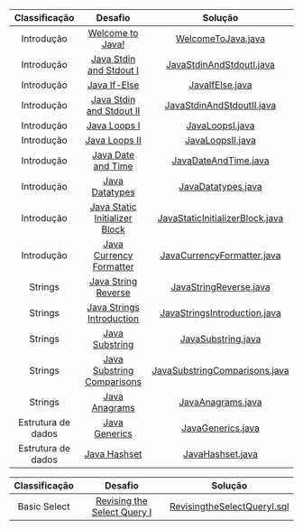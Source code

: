 |          Classificação          |                                                         Desafio                                                       		 		|                                                                                                Solução                                                                                                                               				 		
|:---------------------------:|:---------------------------------------------------------------------------------------------------------------------------------------:|:-------------------------------------------------------------------------------------------------------------------------------------------------------------------------------------------------------------------------------------------------------------:|
|        Introdução   	  | [Welcome to Java!](https://www.hackerrank.com/challenges/welcome-to-java)                                               		 		| [WelcomeToJava.java](https://github.com/Jyeverson/HackerRank/blob/main/Solutions/Java/WelcomeToJava.java)                     				 		|															   |
|        Introdução         | [Java Stdin and Stdout I](https://www.hackerrank.com/challenges/java-stdin-and-stdout-1)                                		 		| [JavaStdinAndStdoutI.java](https://github.com/Jyeverson/HackerRank/blob/main/Solutions/Java/JavaStdinAndStdoutI.java)           			 		| 														       |
|        Introdução         | [Java If-Else](https://www.hackerrank.com/challenges/java-if-else)                                                      		 		| [JavaIfElse.java](https://github.com/Jyeverson/HackerRank/blob/main/Solutions/Java/JavaIfElse.java)				         				 		    | 														       |
|        Introdução         | [Java Stdin and Stdout II](https://www.hackerrank.com/challenges/java-stdin-stdout)                                     		 		| [JavaStdinAndStdoutII.java](https://github.com/Jyeverson/HackerRank/blob/main/Solutions/Java/JavaStdinAndStdoutII.java)       				 		| 														       |
|        Introdução         | [Java Loops I](https://www.hackerrank.com/challenges/java-loops-i)                                                      		 		| [JavaLoopsI.java](https://github.com/Jyeverson/HackerRank/blob/main/Solutions/Java/JavaLoopsI.java)                           				 		| 	 													       |
|        Introdução         | [Java Loops II](https://www.hackerrank.com/challenges/java-loops)                                                       		 		| [JavaLoopsII.java](https://github.com/Jyeverson/HackerRank/blob/main/Solutions/Java/JavaLoopsII.java)                         				 		|       											           |
|        Introdução         | [Java Date and Time](https://www.hackerrank.com/challenges/java-date-and-time)                                                       		 		| [JavaDateAndTime.java](https://github.com/Jyeverson/HackerRank/blob/main/Solutions/Java/JavaDateAndTime.java)                         				 		|       											           |
|        Introdução         | [Java Datatypes](https://www.hackerrank.com/challenges/java-datatypes)                                                       		 		| [JavaDatatypes.java](https://github.com/Jyeverson/HackerRank/blob/main/Solutions/Java/JavaDatatypes.java)                         				 		|       											           |
|        Introdução         | [Java Static Initializer Block](https://www.hackerrank.com/challenges/java-static-initializer-block)                                                       		 		| [JavaStaticInitializerBlock.java](https://github.com/Jyeverson/HackerRank/blob/main/Solutions/Java/JavaStaticInitializerBlock.java)                         				 		|       											           |
|        Introdução         | [Java Currency Formatter](https://www.hackerrank.com/challenges/java-currency-formatter)                                                       		 		| [JavaCurrencyFormatter.java](https://github.com/Jyeverson/HackerRank/blob/main/Solutions/Java/JavaCurrencyFormatter.java)                         				 		|       											           |
|        Strings         | [Java String Reverse](https://www.hackerrank.com/challenges/java-string-reverse)                                                       		 		| [JavaStringReverse.java](https://github.com/Jyeverson/HackerRank/blob/main/Solutions/Java/JavaStringReverse.java)                         				 		|       											           |
|        Strings         | [Java Strings Introduction](https://www.hackerrank.com/challenges/java-strings-introduction)                                                       		 		| [JavaStringsIntroduction.java](https://github.com/Jyeverson/HackerRank/blob/main/Solutions/Java/JavaStringsIntroduction.java)                         				 		|       											           |
|        Strings         | [Java Substring](https://www.hackerrank.com/challenges/java-substring)                                                       		 		| [JavaSubstring.java](https://github.com/Jyeverson/HackerRank/blob/main/Solutions/Java/JavaSubstring.java)                         				 		|       											           |
|        Strings         | [Java Substring Comparisons](https://www.hackerrank.com/challenges/java-string-compare)                                                       		 		| [JavaSubstringComparisons.java](https://github.com/Jyeverson/HackerRank/blob/main/Solutions/Java/JavaSubstringComparisons.java)                         				 		|       											           |
|        Strings         | [Java Anagrams](https://www.hackerrank.com/challenges/java-anagrams)                                                       		 		| [JavaAnagrams.java](https://github.com/Jyeverson/HackerRank/blob/main/Solutions/Java/JavaAnagrams.java)                         				 		|       											           |
|        Estrutura de dados         | [Java Generics](https://www.hackerrank.com/challenges/java-generics)                                                       		 		| [JavaGenerics.java](https://github.com/Jyeverson/HackerRank/blob/main/Solutions/Java/JavaGenerics.java)                         				 		|       											           |
|        Estrutura de dados         | [Java Hashset](https://www.hackerrank.com/challenges/java-hashset)                                                       		 		| [JavaHashset.java](https://github.com/Jyeverson/HackerRank/blob/main/Solutions/Java/JavaHashset.java)                         				 		|       											           |



|          Classificação          |                                                         Desafio                                                       		 		|                                                                                                Solução                                                                                                                               				 		
|:---------------------------:|:---------------------------------------------------------------------------------------------------------------------------------------:|:-------------------------------------------------------------------------------------------------------------------------------------------------------------------------------------------------------------------------------------------------------------:|
|        Basic Select   	  | [Revising the Select Query I](https://www.hackerrank.com/challenges/revising-the-select-query)                                               		 		| [RevisingtheSelectQueryI.sql](https://github.com/Jyeverson/HackerRank/blob/main/Solutions/SQL/RevisingtheSelectQueryI.sql)                     				 		|															   |
